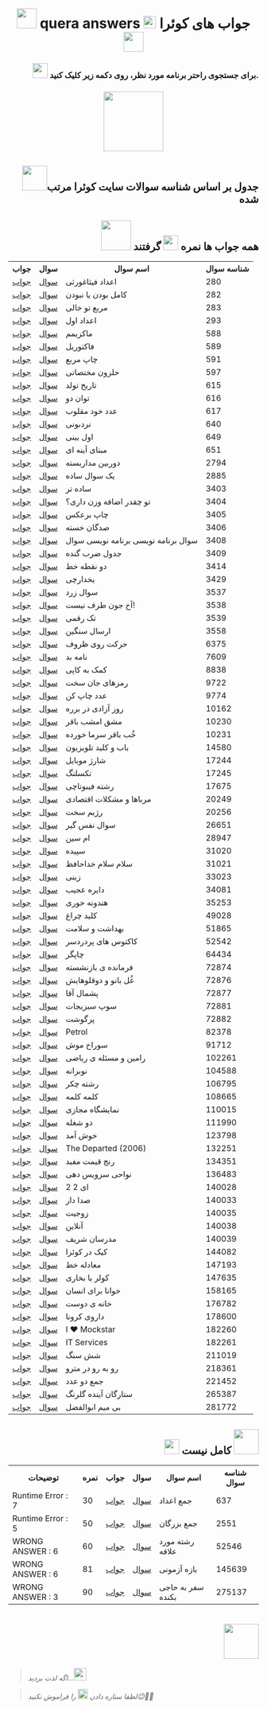 <h1 align="center" id=1>
<img src="https://media.giphy.com/media/clOgAGJ5iR1RVx5GUl/giphy.gif?cid=ecf05e47wx5oexkqui58zx1ua13127dyhaft8rjcyezpbosd&ep=v1_stickers_search&rid=giphy.gif&ct=s" width=40> quera answers <img src="https://media.giphy.com/media/StENQhZxBZkBqm8kcP/giphy.gif" width=25> جواب های کوئرا <img src="https://media.giphy.com/media/pzSPkg0mIdpSPO3sD5/giphy.gif?cid=ecf05e47aaxaq7f5naec8uwbq9af17lyr8e1qcwlfd7crref&ep=v1_stickers_search&rid=giphy.gif&ct=s" width=40>
</h1>

<h3 align="right">

<img src="https://media.giphy.com/media/KIKHqTuPdlgSiKYWn1/giphy.gif" width=30> برای جستجوی راحتر برنامه مورد نظر، روی دکمه زیر کلیک کنید.

</h3>

<h3 align="center">
<a href="https://amir-v-z.github.io/Quera-answers"><img src="https://media.giphy.com/media/JJvj6wwTtmQcce6Pdw/giphy.gif" width=120></a>
</h3>

<h2 align="right"><img src="https://media.giphy.com/media/v1.Y2lkPTc5MGI3NjExNG9hc2M5czZyY3hsZmdsaXZuOHJvZnlrcTkwNDVjbTR4a2VmbWY2byZlcD12MV9zdGlja2Vyc19zZWFyY2gmY3Q9cw/1pudxOoBLvKLMfktyN/giphy.gif" width=50>جدول بر اساس شناسه سوالات سایت کوئرا مرتب شده</h2>

<h2 align="right">
<img src="https://media.giphy.com/media/v1.Y2lkPTc5MGI3NjExbDRlbm8wNHd2a3ZndGdqdzJiemFseWY0Z2N1eXNyb2ppam9ua2JhdyZlcD12MV9zdGlja2Vyc19zZWFyY2gmY3Q9cw/MelhioWPAo6k4Q6BTp/giphy.gif" width=60> همه جواب ها نمره <img src="https://media.giphy.com/media/3o7aDfuOPVroMTRjig/giphy.gif" width=30> گرفتند
</h2>

<table>

<th>جواب</th>
<th>سوال</th>
<th>اسم سوال</th>
<th>شناسه سوال</th>

<tr>
<td><a href="https://github.com/amir-v-z/Quera-answers/blob/main/Quera_Solved/adad_fisaghoresi.java">جواب</td>
<td><a href="https://quera.org/problemset/university/280">سوال</td>
<td>اعداد فیثاغورثی</td>
<td>280</td>
</tr>

<tr>
<td><a href="https://github.com/amir-v-z/Quera-answers/blob/main/Quera_Solved/kamel_bodan_ya_nabodan.java">جواب</td>
<td><a href="https://quera.org/problemset/282">سوال</td>
<td>کامل بودن یا نبودن</td>
<td>282</td>
</tr>

<tr>
<td><a href="https://github.com/amir-v-z/Quera-answers/blob/main/Quera_Solved/morabae_to_khali.java">جواب</td>
<td><a href="https://quera.org/problemset/283">سوال</td>
<td>مربع تو خالی</td>
<td>283</td>
</tr>

<tr>
<td><a href="https://github.com/amir-v-z/Quera-answers/blob/main/Quera_Solved/adad_aval.java">جواب</td>
<td><a href="https://quera.org/problemset/university/293">سوال</td>
<td>اعداد اول</td>
<td>293</td>
</tr>

<tr>
<td><a href="https://github.com/amir-v-z/Quera-answers/blob/main/Quera_Solved/maximum.java">جواب</td>
<td><a href="https://quera.org/problemset/university/588">سوال</td>
<td>ماکزیمم</td>
<td>588</td>
</tr>

<tr>
<td><a href="https://github.com/amir-v-z/Quera-answers/blob/main/Quera_Solved/factoriel.java">جواب</td>
<td><a href="https://quera.org/problemset/university/589">سوال</td>
<td>فاکتوریل</td>
<td>589</td>
</tr>

<tr>
<td><a href="https://github.com/amir-v-z/Quera-answers/blob/main/Quera_Solved/chap_moraba.java">جواب</td>
<td><a href="https://quera.org/problemset/university/591">سوال</td>
<td>چاپ مربع</td>
<td>591</td>
</tr>

<tr>
<td><a href="https://github.com/amir-v-z/Quera-answers/blob/main/Quera_Solved/halazon_mokhtasati.java">جواب</td>
<td><a href="https://quera.org/problemset/university/597">سوال</td>
<td>حلزون مختصاتی</td>
<td>597</td>
</tr>

<tr>
<td><a href="https://github.com/amir-v-z/Quera-answers/blob/main/Quera_Solved/tarikh_tavalod.java">جواب</td>
<td><a href="https://quera.org/problemset/university/615">سوال</td>
<td>تاریخ تولد</td>
<td>615</td>
</tr>

<tr>
<td><a href="https://github.com/amir-v-z/Quera-answers/blob/main/Quera_Solved/tavan_2.java">جواب</td>
<td><a href="https://quera.org/problemset/616">سوال</td>
<td>توان دو</td>
<td>616</td>
</tr>

<tr>
<td><a href="https://github.com/amir-v-z/Quera-answers/blob/main/Quera_Solved/adad_khod_maghlob.java">جواب</td>
<td><a href="https://quera.org/problemset/university/617">سوال</td>
<td>عدد خود مقلوب</td>
<td>617</td>
</tr>

<tr>
<td><a href="https://github.com/amir-v-z/Quera-answers/blob/main/Quera_Solved/nardeboni.java">جواب</td>
<td><a href="https://quera.org/problemset/university/640">سوال</td>
<td>نردبونی</td>
<td>640</td>
</tr>

<tr>
<td><a href="https://github.com/amir-v-z/Quera-answers/blob/main/Quera_Solved/aval_biny.java">جواب</td>
<td><a href="https://quera.org/problemset/649">سوال</td>
<td>اول بینی</td>
<td>649</td>
</tr>

<tr>
<td><a href="https://github.com/amir-v-z/Quera-answers/blob/main/Quera_Solved/mabnay_aynei.java">جواب</td>
<td><a href="https://quera.org/problemset/university/651">سوال</td>
<td>مبنای آینه ای</td>
<td>651</td>
</tr>

<tr>
<td><a href="https://github.com/amir-v-z/Quera-answers/blob/main/Quera_Solved/dorbin_madar_baste.java">جواب</td>
<td><a href="https://quera.org/problemset/contest/2794">سوال</td>
<td>دوربین مداربسته</td>
<td>2794</td>
</tr>

<tr>
<td><a href="https://github.com/amir-v-z/Quera-answers/blob/main/Quera_Solved/yek_soal_sade.java">جواب</td>
<td><a href="https://quera.org/problemset/contest/2885">سوال</td>
<td>یک سوال ساده</td>
<td>2885</td>
</tr>

<tr>
<td><a href="https://github.com/amir-v-z/Quera-answers/blob/main/Quera_Solved/sade_tar.java">جواب</td>
<td><a href="https://quera.org/problemset/contest/3403">سوال</td>
<td>ساده تر</td>
<td>3403</td>
</tr>

<tr>
<td><a href="https://github.com/amir-v-z/Quera-answers/blob/main/Quera_Solved/to_cheghdar_ezafeh_vazn_dari.java">جواب</td>
<td><a href="https://quera.org/problemset/contest/3404">سوال</td>
<td>تو چقدر اضافه وزن داری؟</td>
<td>3404</td>
</tr>

<tr>
<td><a href="https://github.com/amir-v-z/Quera-answers/blob/main/Quera_Solved/chap_bar_aks.java">جواب</td>
<td><a href="https://quera.org/problemset/contest/3405">سوال</td>
<td>چاپ برعکس</td>
<td>3405</td>
</tr>

<tr>
<td><a href="https://github.com/amir-v-z/Quera-answers/blob/main/Quera_Solved/sadgan_khaste.java">جواب</td>
<td><a href="https://quera.org/problemset/3406">سوال</td>
<td>صدگان خسته</td>
<td>3406</td>
</tr>

<tr>
<td><a href="https://github.com/amir-v-z/Quera-answers/blob/main/Quera_Solved/soal_barname_nevisi_barname_nevisi_soal.java">جواب</td>
<td><a href="https://quera.org/problemset/contest/3408">سوال</td>
<td>سوال برنامه نویسی برنامه نویسی سوال</td>
<td>3408</td>
</tr>

<tr>
<td><a href="https://github.com/amir-v-z/Quera-answers/blob/main/Quera_Solved/jadval_zarb_gondeh.java">جواب</td>
<td><a href="https://quera.org/problemset/3409">سوال</td>
<td>جدول ضرب گنده</td>
<td>3409</td>
</tr>

<tr>
<td><a href="https://github.com/amir-v-z/Quera-answers/blob/main/Quera_Solved/do_noghte_khat.java">جواب</td>
<td><a href="https://quera.org/problemset/contest/3414">سوال</td>
<td>دو نقطه خط</td>
<td>3414</td>
</tr>

<tr>
<td><a href="https://github.com/amir-v-z/Quera-answers/blob/main/Quera_Solved/yakhdarchi.java">جواب</td>
<td><a href="https://quera.org/problemset/contest/3429">سوال</td>
<td>یخدارچی</td>
<td>3429</td>
</tr>

<tr>
<td><a href="https://github.com/amir-v-z/Quera-answers/blob/main/Quera_Solved/soal_zard.java">جواب</td>
<td><a href="https://quera.org/problemset/contest/3537">سوال</td>
<td>سوال زرد</td>
<td>3537</td>
</tr>

<tr>
<td><a href="https://github.com/amir-v-z/Quera-answers/blob/main/Quera_Solved/akh_jon_taraf_nist.java">جواب</td>
<td><a href="https://quera.org/problemset/contest/3538">سوال</td>
<td>آخ جون طرف نیست!</td>
<td>3538</td>
</tr>

<tr>
<td><a href="https://github.com/amir-v-z/Quera-answers/blob/main/Quera_Solved/tak_raghami.java">جواب</td>
<td><a href="https://quera.org/problemset/contest/3539">سوال</td>
<td>تک رقمی</td>
<td>3539</td>
</tr>

<tr>
<td><a href="https://github.com/amir-v-z/Quera-answers/blob/main/Quera_Solved/ersal_sangin.java">جواب</td>
<td><a href="https://quera.org/problemset/3558">سوال</td>
<td>ارسال سنگین</td>
<td>3558</td>
</tr>

<tr>
<td><a href="https://github.com/amir-v-z/Quera-answers/blob/main/Quera_Solved/harkat_roy_zorof.java">جواب</td>
<td><a href="https://quera.org/problemset/6375">سوال</td>
<td>حرکت روی ظروف</td>
<td>6375</td>
</tr>

<tr>
<td><a href="https://github.com/amir-v-z/Quera-answers/blob/main/Quera_Solved/name_bad.java">جواب</td>
<td><a href="https://quera.org/problemset/7609">سوال</td>
<td>نامه بد</td>
<td>7609</td>
</tr>

<tr>
<td><a href="https://github.com/amir-v-z/Quera-answers/blob/main/Quera_Solved/komak_be_kapy.java">جواب</td>
<td><a href="https://quera.org/problemset/contest/8838">سوال</td>
<td>کمک به کاپی</td>
<td>8838</td>
</tr>

<tr>
<td><a href="https://github.com/amir-v-z/Quera-answers/blob/main/Quera_Solved/ramz_hay_jan_sakht.java">جواب</td>
<td><a href="https://quera.org/problemset/university/9722">سوال</td>
<td>رمزهای جان سخت</td>
<td>9722</td>
</tr>

<tr>
<td><a href="https://github.com/amir-v-z/Quera-answers/blob/main/Quera_Solved/adad_chap_kon.java">جواب</td>
<td><a href="https://quera.org/problemset/university/9774">سوال</td>
<td>عدد چاپ کن</td>
<td>9774</td>
</tr>

<tr>
<td><a href="https://github.com/amir-v-z/Quera-answers/blob/main/Quera_Solved/roz_azadi_bayan_dar_barareh.java">جواب</td>
<td><a href="https://quera.org/problemset/contest/10162">سوال</td>
<td>روز آزادی در برره</td>
<td>10162</td>
</tr>

<tr>
<td><a href="https://github.com/amir-v-z/Quera-answers/blob/main/Quera_Solved/mashgh_emshab_bagher.java">جواب</td>
<td><a href="https://quera.org/problemset/contest/10230">سوال</td>
<td>مشق امشب باقر</td>
<td>10230</td>
</tr>

<tr>
<td><a href="https://github.com/amir-v-z/Quera-answers/blob/main/Quera_Solved/khob_bagher_sarma_khordeh.java">جواب</td>
<td><a href="https://quera.org/problemset/contest/10231">سوال</td>
<td>خُب باقر سرما خورده</td>
<td>10231</td>
</tr>

<tr>
<td><a href="https://github.com/amir-v-z/Quera-answers/blob/main/Quera_Solved/bab_va_kelid_TV.java">جواب</td>
<td><a href="https://quera.org/problemset/14580">سوال</td>
<td>باب و کلید تلویزیون</td>
<td>14580</td>
</tr>

<tr>
<td><a href="https://github.com/amir-v-z/Quera-answers/blob/main/Quera_Solved/sharzh_mobile.java">جواب</td>
<td><a href="https://quera.org/problemset/contest/17244">سوال</td>
<td>شارژ موبایل</td>
<td>17244</td>
</tr>

<tr>
<td><a href="https://github.com/amir-v-z/Quera-answers/blob/main/Quera_Solved/taxlang.java">جواب</td>
<td><a href="https://quera.org/problemset/17245">سوال</td>
<td>تکسلنگ</td>
<td>17245</td>
</tr>

<tr>
<td><a href="https://github.com/amir-v-z/Quera-answers/blob/main/Quera_Solved/reshteh_fibonachi.java">جواب</td>
<td><a href="https://quera.org/problemset/contest/17675">سوال</td>
<td>رشته فیبوناچی</td>
<td>17675</td>
</tr>

<tr>
<td><a href="https://github.com/amir-v-z/Quera-answers/blob/main/Quera_Solved/morabaha_va_moshkelat_eghtesadi.java">جواب</td>
<td><a href="https://quera.org/problemset/contest/20249">سوال</td>
<td>مرباها و مشکلات اقتصادی</td>
<td>20249</td>
</tr>

<tr>
<td><a href="https://github.com/amir-v-z/Quera-answers/blob/main/Quera_Solved/rezhim_sakht.java">جواب</td>
<td><a href="https://quera.org/problemset/contest/20256">سوال</td>
<td>رژیم سخت</td>
<td>20256</td>
</tr>

<tr>
<td><a href="https://github.com/amir-v-z/Quera-answers/blob/main/Quera_Solved/soal_nafas_gir.java">جواب</td>
<td><a href="https://quera.org/problemset/26651">سوال</td>
<td>سوال نفس گیر</td>
<td>26651</td>
</tr>

<tr>
<td><a href="https://github.com/amir-v-z/Quera-answers/blob/main/Quera_Solved/om_sin.java">جواب</td>
<td><a href="https://quera.org/problemset/contest/28947">سوال</td>
<td>ام سین</td>
<td>28947</td>
</tr>

<tr>
<td><a href="https://github.com/amir-v-z/Quera-answers/blob/main/Quera_Solved/sepideh.java">جواب</td>
<td><a href="https://quera.org/problemset/31020">سوال</td>
<td>سپیده</td>
<td>31020</td>
</tr>

<tr>
<td><a href="https://github.com/amir-v-z/Quera-answers/blob/main/Quera_Solved/salam_salam_khodafez.java">جواب</td>
<td><a href="https://quera.org/problemset/contest/31021">سوال</td>
<td>سلام سلام خداحافظ</td>
<td>31021</td>
</tr>

<tr>
<td><a href="https://github.com/amir-v-z/Quera-answers/blob/main/Quera_Solved/ziny.java">جواب</td>
<td><a href="https://quera.org/problemset/contest/33023">سوال</td>
<td>زینی</td>
<td>33023</td>
</tr>

<tr>
<td><a href="https://github.com/amir-v-z/Quera-answers/blob/main/Quera_Solved/dayereh_ajib.java">جواب</td>
<td><a href="https://quera.org/problemset/34081">سوال</td>
<td>دایره عجیب</td>
<td>34081</td>
</tr>

<tr>
<td><a href="https://github.com/amir-v-z/Quera-answers/blob/main/Quera_Solved/hendoneh_khory.java">جواب</td>
<td><a href="https://quera.org/problemset/35253">سوال</td>
<td>هندونه خوری</td>
<td>35253</td>
</tr>

<tr>
<td><a href="https://github.com/amir-v-z/Quera-answers/blob/main/Quera_Solved/kelid_cheragh.java">جواب</td>
<td><a href="https://quera.org/problemset/49028">سوال</td>
<td>کلید چراغ</td>
<td>49028</td>
</tr>

<tr>
<td><a href="https://github.com/amir-v-z/Quera-answers/blob/main/Quera_Solved/behdasht_va_salamat.java">جواب</td>
<td><a href="https://quera.org/problemset/contest/51865">سوال</td>
<td>بهداشت و سلامت</td>
<td>51865</td>
</tr>

<tr>
<td><a href="https://github.com/amir-v-z/Quera-answers/blob/main/Quera_Solved/kaktos_hay_por_dardsar.java">جواب</td>
<td><a href="https://quera.org/problemset/contest/52542">سوال</td>
<td>کاکتوس های پردردسر</td>
<td>52542</td>
</tr>

<tr>
<td><a href="https://github.com/amir-v-z/Quera-answers/blob/main/Quera_Solved/chapgar.java">جواب</td>
<td><a href="https://quera.org/problemset/contest/64434">سوال</td>
<td>چاپگر</td>
<td>64434</td>
</tr>

<tr>
<td><a href="https://github.com/amir-v-z/Quera-answers/blob/main/Quera_Solved/farmandeh_bazneshasteh.java">جواب</td>
<td><a href="https://quera.org/problemset/contest/72874">سوال</td>
<td>فرمانده ی بازنشسته</td>
<td>72874</td>
</tr>

<tr>
<td><a href="https://github.com/amir-v-z/Quera-answers/blob/main/Quera_Solved/golbano_va_dogholo_hayash.java">جواب</td>
<td><a href="https://quera.org/problemset/contest/72876">سوال</td>
<td>غُل بانو و دوقلوهایش</td>
<td>72876</td>
</tr>

<tr>
<td><a href="https://github.com/amir-v-z/Quera-answers/blob/main/Quera_Solved/pashmal_agha.java">جواب</td>
<td><a href="https://quera.org/problemset/contest/72877">سوال</td>
<td>پشمال آقا</td>
<td>72877</td>
</tr>

<tr>
<td><a href="https://github.com/amir-v-z/Quera-answers/blob/main/Quera_Solved/sope_sabzijat.java">جواب</td>
<td><a href="https://quera.org/problemset/contest/72881">سوال</td>
<td>سوپ سبزیجات</td>
<td>72881</td>
</tr>

<tr>
<td><a href="https://github.com/amir-v-z/Quera-answers/blob/main/Quera_Solved/por_ghosht.java">جواب</td>
<td><a href="https://quera.org/problemset/contest/72882">سوال</td>
<td>پرگوشت</td>
<td>72882</td>
</tr>

<tr>
<td><a href="https://github.com/amir-v-z/Quera-answers/blob/main/Quera_Solved/petrol.java">جواب</td>
<td><a href="https://quera.org/problemset/82378">سوال</td>
<td>Petrol</td>
<td>82378</td>
</tr>

<tr>
<td><a href="https://github.com/amir-v-z/Quera-answers/blob/main/Quera_Solved/sorakh_mosh.java">جواب</td>
<td><a href="https://quera.org/problemset/contest/91712">سوال</td>
<td>سوراخ موش</td>
<td>91712</td>
</tr>

<tr>
<td><a href="https://github.com/amir-v-z/Quera-answers/blob/main/Quera_Solved/ramin_va_masaleh_riyazi.java">جواب</td>
<td><a href="https://quera.org/problemset/contest/102261">سوال</td>
<td>رامین و مسئله ی ریاضی</td>
<td>102261</td>
</tr>

<tr>
<td><a href="https://github.com/amir-v-z/Quera-answers/blob/main/Quera_Solved/nobaraneh.java">جواب</td>
<td><a href="https://quera.org/problemset/contest/104588">سوال</td>
<td>نوبرانه</td>
<td>104588</td>
</tr>

<tr>
<td><a href="https://github.com/amir-v-z/Quera-answers/blob/main/Quera_Solved/reshteh_cheker.java">جواب</td>
<td><a href="https://quera.org/problemset/contest/106795">سوال</td>
<td>رشته چکر</td>
<td>106795</td>
</tr>

<tr>
<td><a href="https://github.com/amir-v-z/Quera-answers/blob/main/Quera_Solved/kalameh_kalameh.java">جواب</td>
<td><a href="https://quera.org/problemset/contest/108665">سوال</td>
<td>کلمه کلمه</td>
<td>108665</td>
</tr>

<tr>
<td><a href="https://github.com/amir-v-z/Quera-answers/blob/main/Quera_Solved/namayeshgah_majazi.java">جواب</td>
<td><a href="https://quera.org/problemset/contest/110015">سوال</td>
<td>نمایشگاه مجازی</td>
<td>110015</td>
</tr>

<tr>
<td><a href="https://github.com/amir-v-z/Quera-answers/blob/main/Quera_Solved/do_shoghleh.java">جواب</td>
<td><a href="https://quera.org/problemset/contest/111990">سوال</td>
<td>دو شغله</td>
<td>111990</td>
</tr>

<tr>
<td><a href="https://github.com/amir-v-z/Quera-answers/blob/main/Quera_Solved/khosh_amad.java">جواب</td>
<td><a href="https://quera.org/problemset/contest/123798">سوال</td>
<td>خوش آمد</td>
<td>123798</td>
</tr>

<tr>
<td><a href="https://github.com/amir-v-z/Quera-answers/blob/main/Quera_Solved/the_departed_2006.java">جواب</td>
<td><a href="https://quera.org/problemset/132251">سوال</td>
<td>The Departed (2006)</td>
<td>132251</td>
</tr>

<tr>
<td><a href="https://github.com/amir-v-z/Quera-answers/blob/main/Quera_Solved/renge_gheymat_mofid">جواب</td>
<td><a href="https://quera.org/problemset/134351">سوال</td>
<td>رنج قیمت مفید</td>
<td>134351</td>
</tr>

<tr>
<td><a href="https://github.com/amir-v-z/Quera-answers/blob/main/Quera_Solved/navahi_service_dehi.java">جواب</td>
<td><a href="https://quera.org/problemset/contest/136483">سوال</td>
<td>نواحی سرویس دهی</td>
<td>136483</td>
</tr>

<tr>
<td><a href="https://github.com/amir-v-z/Quera-answers/blob/main/Quera_Solved/do_do_ei.java">جواب</td>
<td><a href="https://quera.org/problemset/contest/140028">سوال</td>
<td>ای 2 2</td>
<td>140028</td>
</tr>

<tr>
<td><a href="https://github.com/amir-v-z/Quera-answers/blob/main/Quera_Solved/sedadar.java">جواب</td>
<td><a href="https://quera.org/problemset/contest/140033">سوال</td>
<td>صدا دار</td>
<td>140033</td>
</tr>

<tr>
<td><a href="https://github.com/amir-v-z/Quera-answers/blob/main/Quera_Solved/zojit.java">جواب</td>
<td><a href="https://quera.org/problemset/contest/140035">سوال</td>
<td>زوجیت</td>
<td>140035</td>
</tr>

<tr>
<td><a href="https://github.com/amir-v-z/Quera-answers/blob/main/Quera_Solved/online.java">جواب</td>
<td><a href="https://quera.org/problemset/contest/140038">سوال</td>
<td>آنلاین</td>
<td>140038</td>
</tr>

<tr>
<td><a href="https://github.com/amir-v-z/Quera-answers/blob/main/Quera_Solved/modaresan_sharif.java">جواب</td>
<td><a href="https://quera.org/problemset/contest/140039">سوال</td>
<td>مدرسان شریف</td>
<td>140039</td>
</tr>

<tr>
<td><a href="https://github.com/amir-v-z/Quera-answers/blob/main/Quera_Solved/cake_dar_quera.java">جواب</td>
<td><a href="https://quera.org/problemset/144082">سوال</td>
<td>کیک در کوئرا</td>
<td>144082</td>
</tr>

<tr>
<td><a href="https://github.com/amir-v-z/Quera-answers/blob/main/Quera_Solved/moadeleh_khat.java">جواب</td>
<td><a href="https://quera.org/problemset/contest/147193">سوال</td>
<td>معادله خط</td>
<td>147193</td>
</tr>

<tr>
<td><a href="https://github.com/amir-v-z/Quera-answers/blob/main/Quera_Solved/kooler_ya_bokhari.java">جواب</td>
<td><a href="https://quera.org/problemset/contest/147635">سوال</td>
<td>کولر یا بخاری</td>
<td>147635</td>
</tr>

<tr>
<td><a href="https://github.com/amir-v-z/Quera-answers/blob/main/Quera_Solved/khana_baraye_ensan.java">جواب</td>
<td><a href="https://quera.org/problemset/158165">سوال</td>
<td>خوانا برای انسان</td>
<td>158165</td>
</tr>

<tr>
<td><a href="https://github.com/amir-v-z/Quera-answers/blob/main/Quera_Solved/khaneh_ye_dost.java">جواب</td>
<td><a href="https://quera.org/problemset/176782">سوال</td>
<td>خانه ی دوست</td>
<td>176782</td>
</tr>

<tr>
<td><a href="https://github.com/amir-v-z/Quera-answers/blob/main/Quera_Solved/daroy_corona.java">جواب</td>
<td><a href="https://quera.org/problemset/178600">سوال</td>
<td>داروی کرونا</td>
<td>178600</td>
</tr>

<tr>
<td><a href="https://github.com/amir-v-z/Quera-answers/blob/main/Quera_Solved/i_love_mockstar">جواب</td>
<td><a href="https://quera.org/problemset/182260">سوال</td>
<td>I ❤ Mockstar</td>
<td>182260</td>
</tr>

<tr>
<td><a href="https://github.com/amir-v-z/Quera-answers/blob/main/Quera_Solved/IT_services">جواب</td>
<td><a href="https://quera.org/problemset/182261">سوال</td>
<td>IT Services</td>
<td>182261</td>
</tr>

<tr>
<td><a href="https://github.com/amir-v-z/Quera-answers/blob/main/Quera_Solved/shesh_sang.java">جواب</td>
<td><a href="https://quera.org/problemset/211019">سوال</td>
<td>شش سنگ</td>
<td>211019</td>
</tr>

<tr>
<td><a href="https://github.com/amir-v-z/Quera-answers/blob/main/Quera_Solved/ro_be_ro_dar_metro.java">جواب</td>
<td><a href="https://quera.org/problemset/218361">سوال</td>
<td>رو به رو در مترو</td>
<td>218361</td>
</tr>

<tr>
<td><a href="https://github.com/amir-v-z/Quera-answers/blob/main/Quera_Solved/jame_do_adad.java">جواب</td>
<td><a href="https://quera.org/problemset/221452">سوال</td>
<td>جمع دو عدد</td>
<td>221452</td>
</tr>

<tr>
<td><a href="https://github.com/amir-v-z/Quera-answers/blob/main/Quera_Solved/setaregan_ayandeh_golrang">جواب</td>
<td><a href="https://quera.org/problemset/265387">سوال</td>
<td>ستارگان آینده گلرنگ</td>
<td>265387</td>
</tr>

<tr>
<td><a href="https://github.com/amir-v-z/Quera-answers/blob/main/Quera_Solved/bi_mim_abolfazl.java">جواب</td>
<td><a href="https://quera.org/problemset/281772">سوال</td>
<td>بی میم ابوالفضل</td>
<td>281772</td>
</tr>

</table>

<h2 align="right">
<img src="https://media.giphy.com/media/v1.Y2lkPTc5MGI3NjExb2J5am0xODNrNnh4d2N2OTR0MWpudmtwaWJwdGV2cW4yM2gzdXhrcSZlcD12MV9zdGlja2Vyc19zZWFyY2gmY3Q9cw/7VjzaRCDyQBnr1UKuF/giphy.gif" width=30> کامل نیست <img src="https://media.giphy.com/media/jSKBmKkvo2dPQQtsR1/giphy.gif" width="50">
</h2>

<table>

<th>توضیحات</th>
<th>نمره</th>
<th>جواب</th>
<th>سوال</th>
<th>اسم سوال</th>
<th>شناسه سوال</th>

<tr>
<td>Runtime Error : 7</td>
<td>30</td>
<td><a href="https://github.com/amir-v-z/Quera-answers/blob/main/Quera_Unsolved/jame_adad.java">جواب</td>
<td><a href="https://quera.org/problemset/637">سوال</td>
<td>جمع اعداد</td>
<td>637</td>
</tr>

<tr>
<td>Runtime Error : 5</td>
<td>50</td>
<td><a href="https://github.com/amir-v-z/Quera-answers/blob/main/Quera_Unsolved/jame_bozorgan.java">جواب</td>
<td><a href="https://quera.org/problemset/2551">سوال</td>
<td>جمع بزرگان</td>
<td>2551</td>
</tr>

<tr>
<td>WRONG ANSWER : 6</td>
<td>60</td>
<td><a href="https://github.com/amir-v-z/Quera-answers/blob/main/Quera_Unsolved/reshteh_mord_alagheh.java">جواب</td>
<td><a href="https://quera.org/problemset/52546">سوال</td>
<td>رشته مورد علاقه</td>
<td>52546</td>
</tr>

<tr>
<td>WRONG ANSWER : 6</td>
<td>81</td>
<td><a href="https://github.com/amir-v-z/Quera-answers/blob/main/Quera_Unsolved/bazeh_azmoni.java">جواب</td>
<td><a href="https://quera.org/problemset/145639">سوال</td>
<td>بازه آزمونی</td>
<td>145639</td>
</tr>

<tr>
<td>WRONG ANSWER : 3</td>
<td>90</td>
<td><a href="https://github.com/amir-v-z/Quera-answers/blob/main/Quera_Unsolved/safar_be_haji_bakandeh.java">جواب</td>
<td><a href="https://quera.org/problemset/275137">سوال</td>
<td>سفر به حاجی بکنده</td>
<td>275137</td>
</tr>

</table>

<h1 align="right">
<a href="#1"><img src="https://media.giphy.com/media/ymCebclx2zffNOn6Io/giphy.gif?cid=ecf05e478065pis0nugeyo8eg2tpugm5rae9sy8bst4jjo9w&ep=v1_stickers_search&rid=giphy.gif&ct=s" width=70></a>
</h1>

> *اگه لذت بردید...<img src="https://media.giphy.com/media/ewh4ipgPw1bBVj4HI5/giphy.gif" width=25>*

> *لطفا ستاره دادن <img src="https://media.giphy.com/media/bGuxrqcjKymVlfVaix/giphy.gif" width=20> را فراموش نکنید😉🙏🏻*